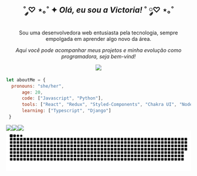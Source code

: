 <h2 align="center"> ˚ ༘♡ ⋆｡˚ ✦ <i>Olá, eu sou a Victoria!</i> ˚ ༘♡ ⋆｡˚ </h2>

<p align="center">Sou uma desenvolvedora web entusiasta pela tecnologia, sempre empolgada em aprender algo novo da área.</p>
<p align="center"><i>Aqui você pode acompanhar meus projetos e minha evolução como programadora, seja bem-vind!</i></p>
<p align="center"><img src="https://pryrotech.github.io/projects.gif" width="100"/></p>
  
  ```javascript
  let aboutMe = {
  	pronouns: "she/her",
    	age: 20,
    	code: ["Javascript", "Python"],
    	tools: ["React", "Redux", "Styled-Components", "Chakra UI", "Node", "PostgreSQL"],
      	learning: ["Typescript", "Django"]
   }
  ```
  
[<img align="left" src="https://img.shields.io/badge/LinkedIn-0077B5?style=for-the-badge&logo=linkedin&logoColor=white" />](https://www.linkedin.com/in/victoriavianx/)
[<img align="left" src="https://img.shields.io/badge/Gmail-D14836?style=for-the-badge&logo=gmail&logoColor=white" />](mailto:victoriavianx@gmail.com)
[<img align="left" src="https://img.shields.io/badge/Instagram-E4405F?style=for-the-badge&logo=instagram&logoColor=white" />](https://www.instagram.com/ipsaluna/)

<div align="center">
  <img src="https://github.com/victoriavianx/victoriavianx/blob/output/github-contribution-grid-snake-dark.svg" alt="Snake animation" />
</div>
  
###
